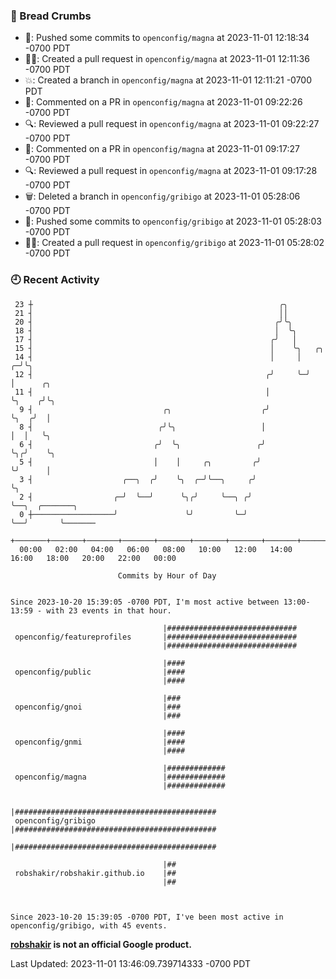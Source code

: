 ### 🍞 Bread Crumbs

 * 🚢: Pushed some commits to `openconfig/magna` at 2023-11-01 12:18:34 -0700 PDT
 * ✍🏼: Created a pull request in `openconfig/magna` at 2023-11-01 12:11:36 -0700 PDT
 * 💥: Created a branch in `openconfig/magna` at 2023-11-01 12:11:21 -0700 PDT
 * 💬: Commented on a PR in  `openconfig/magna` at 2023-11-01 09:22:26 -0700 PDT
 * 🔍: Reviewed a pull request in  `openconfig/magna` at 2023-11-01 09:22:27 -0700 PDT
 * 💬: Commented on a PR in  `openconfig/magna` at 2023-11-01 09:17:27 -0700 PDT
 * 🔍: Reviewed a pull request in  `openconfig/magna` at 2023-11-01 09:17:28 -0700 PDT
 * 🗑: Deleted a branch in `openconfig/gribigo` at 2023-11-01 05:28:06 -0700 PDT
 * 🚢: Pushed some commits to `openconfig/gribigo` at 2023-11-01 05:28:03 -0700 PDT
 * ✍🏼: Created a pull request in `openconfig/gribigo` at 2023-11-01 05:28:02 -0700 PDT

### 🕘 Recent Activity
```
 23 ┼                                                       ╭╮
 21 ┤                                                       ││
 20 ┤                                                      ╭╯╰╮
 18 ┤                                                      │  ╰╮
 17 ┤                                                     ╭╯   │
 15 ┤                                                     │    ╰╮   ╭╮
 14 ┤                                                     │     │ ╭─╯╰╮
 12 ┤                                                    ╭╯     ╰─╯   │      ╭╮
 11 ┤                                                    │            ╰╮    ╭╯╰╮
  9 ┤                             ╭╮                    ╭╯             ╰╮  ╭╯  │
  8 ┤                            ╭╯╰╮                   │               │  │   ╰╮
  6 ┤                           ╭╯  ╰╮                 ╭╯               ╰╮╭╯    ╰╮
  5 ┤                           │    │     ╭╮         ╭╯                 ╰╯      │
  3 ┤                    ╭──╮  ╭╯    ╰╮  ╭─╯╰──╮     ╭╯                          ╰╮
  2 ┤                  ╭─╯  ╰──╯      ╰╮╭╯     ╰──╮ ╭╯                            ╰──╮  ╭───────╮
  0 ┼──────────────────╯               ╰╯         ╰─╯                                ╰──╯       ╰───────
    +───────+───────+───────+───────+───────+───────+───────+───────+───────+───────+───────+───────+────
  00:00   02:00   04:00   06:00   08:00   10:00   12:00   14:00   16:00   18:00   20:00   22:00   00:00   

						Commits by Hour of Day


Since 2023-10-20 15:39:05 -0700 PDT, I'm most active between 13:00-13:59 - with 23 events in that hour.

```



```
                                  |#############################
 openconfig/featureprofiles       |#############################
                                  |#############################

                                  |####
 openconfig/public                |####
                                  |####

                                  |###
 openconfig/gnoi                  |###
                                  |###

                                  |####
 openconfig/gnmi                  |####
                                  |####

                                  |#############
 openconfig/magna                 |#############
                                  |#############

                                  |#############################################
 openconfig/gribigo               |#############################################
                                  |#############################################

                                  |##
 robshakir/robshakir.github.io    |##
                                  |##



Since 2023-10-20 15:39:05 -0700 PDT, I've been most active in openconfig/gribigo, with 45 events.

```
**[robshakir](mailto:robjs@google.com) is not an official Google product.**  


Last Updated: 2023-11-01 13:46:09.739714333 -0700 PDT

